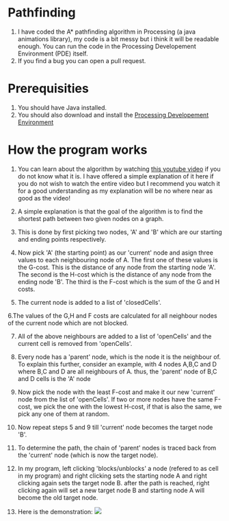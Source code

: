 # Pathfinding
1. I have coded the A* pathfinding algorithm in Processing (a java animations library), my code is a bit messy but i think it will be readable enough. You can run the code in the Processing Developement Environment (PDE) itself.  
2. If you find a bug you can open a pull request.

# Prerequisities
1. You should have Java installed.
2. You should also download and install the [Processing Developement Environment](https://processing.org/)

# How the program works

1. You can learn about the algorithm by watching [this youtube video](https://www.youtube.com/watch?v=-L-WgKMFuhE) if you do not know what it is. I have offered a simple explanation of it here if you do not wish to watch the entire video but I recommend you watch it for a good understanding as my explanation will be no where near as good as the video!

2. A simple explanation is that the goal of the algorithm is to find the shortest path between two given nodes on a graph.

3. This is done by first picking two nodes, 'A' and 'B' which are our starting and ending points respectively.

4. Now pick 'A' (the starting point) as our 'current' node and asign three values to each neighbouring node of A. The first one of these values is the G-cost. This is the distance of any node from the starting node 'A'. The second is the H-cost which is the distance of any node from the ending node 'B'. The third is the F-cost which is the sum of the G and H costs.

5. The current node is added to a list of 'closedCells'. 

6.The values of the G,H and F costs are calculated for all neighbour nodes of the current node which are not blocked.

7. All of the above neighbours are added to a list of 'openCells' and the current cell is removed from 'openCells'.

8. Every node has a 'parent' node, which is the node it is the neighbour of. To explain this further, consider an example, with 4 nodes A,B,C and D where B,C and D are all neighbours of A. thus, the 'parent' node of B,C and D cells is the 'A' node

9. Now pick the node with the least F-cost and make it our new 'current' node from the list of 'openCells'. If two or more nodes have the same F-cost, we pick the one with the lowest H-cost, if that is also the same, we pick any one of them at random.

10. Now repeat steps 5 and 9 till 'current' node becomes the target node 'B'.

11. To determine the path, the chain of 'parent' nodes is traced back from the 'current' node (which is now the target node).

12. In my program, left clicking 'blocks/unblocks' a node (refered to as cell in my program) and right clicking sets the starting node A and right clicking again sets the target node B. after the path is reached, right clicking again will set a new target node B and starting node A will become the old target node.

13. Here is the demonstration:
![](https://github.com/Divy1211/Pathfinding/blob/master/pathfinding.gif)
